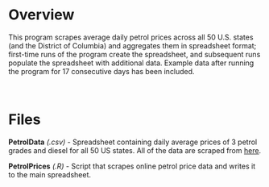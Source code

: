 # Overview

This program scrapes average daily petrol prices across all 50 U.S. states (and the District of Columbia) and aggregates them in spreadsheet format; first-time runs of the program create the spreadsheet, and subsequent runs populate the spreadsheet with additional data. Example data after running the program for 17 consecutive days has been included.

<br/>

# Files

**PetrolData** *(.csv)* - Spreadsheet containing daily average prices of 3 petrol grades and diesel for all 50 US states. All of the data are scraped from [here](https://gasprices.aaa.com/state-gas-price-averages/).

**PetrolPrices** *(.R)* - Script that scrapes online petrol price data and writes it to the main spreadsheet.
